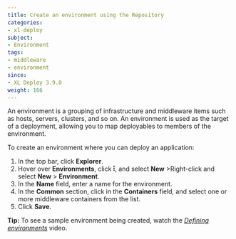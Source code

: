 ```yaml
---
title: Create an environment using the Repository
categories:
- xl-deploy
subject:
- Environment
tags:
- middleware
- environment
since:
- XL Deploy 3.9.0
weight: 166
---
```


An environment is a grouping of infrastructure and middleware items such as hosts, servers, clusters, and so on. An environment is used as the target of a deployment, allowing you to map deployables to members of the environment.

To create an environment where you can deploy an application:

1. In the top bar, click **Explorer**.
1. Hover over **Environments**, click ![Menu button](/images/menu_three_dots.png), and select **New** >Right-click  and select **New** > **Environment**.
2. In the **Name** field, enter a name for the environment.
3. In the **Common** section, click in the **Containers** field, and select one or more middleware containers from the list.  
4. Click **Save**. 

**Tip:** To see a sample environment being created, watch the *[Defining environments](https://www.youtube.com/watch?v=LU4NLPcCwlQ&list=PLIIv46GEoJ7ZvQd4BbzdMLaH0tc-gYyA1&index=3)* video.
